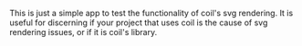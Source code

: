 This is just a simple app to test the functionality of coil's svg rendering. It is useful for discerning if your project that uses coil is the cause of svg rendering issues, or if it is coil's library.
